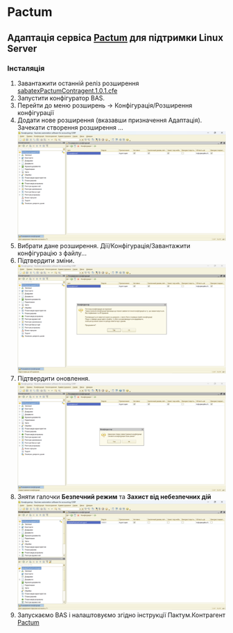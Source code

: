 # Pactum

## Адаптація сервіса [Pactum](https://pactumsys.com/) для підтримки Linux Server

### Інсталяція

1. Завантажити останній реліз розширення [sabatexPactumContragent.1.0.1.cfe](https://github.com/sabatex/Pactum/releases/download/v1.0.1/sabatexPactumContragent.1.0.1.cfe)
2. Запустити конфігуратор BAS.
3. Перейти до меню розширень -> Конфігурація/Розширення конфігурації
4. Додати нове розширення (вказавши призначення Адаптація). Зачекати створення розширення ... ![Зображення нового розширення](/images/new%201c8%20extensions.png)
5. Вибрати дане розширення. Дії/Конфігурація/Завантажити конфігурацію з файлу...
6. Підтвердити зміни.
![Попередження](/images/warning%20change%20config.png)
7. Підтвердити оновлення.
![Попередження](/images/update%20config.png)
8. Зняти галочки **Безпечний режим** та **Захист від небезпечних дій**
![Параметри розширення](/images/Configure%20extension.png)
9. Запускаємо BAS і налаштовуємо згідно інструкції Пактум.Контрагент [Pactum](https://pactumsys.com/)
